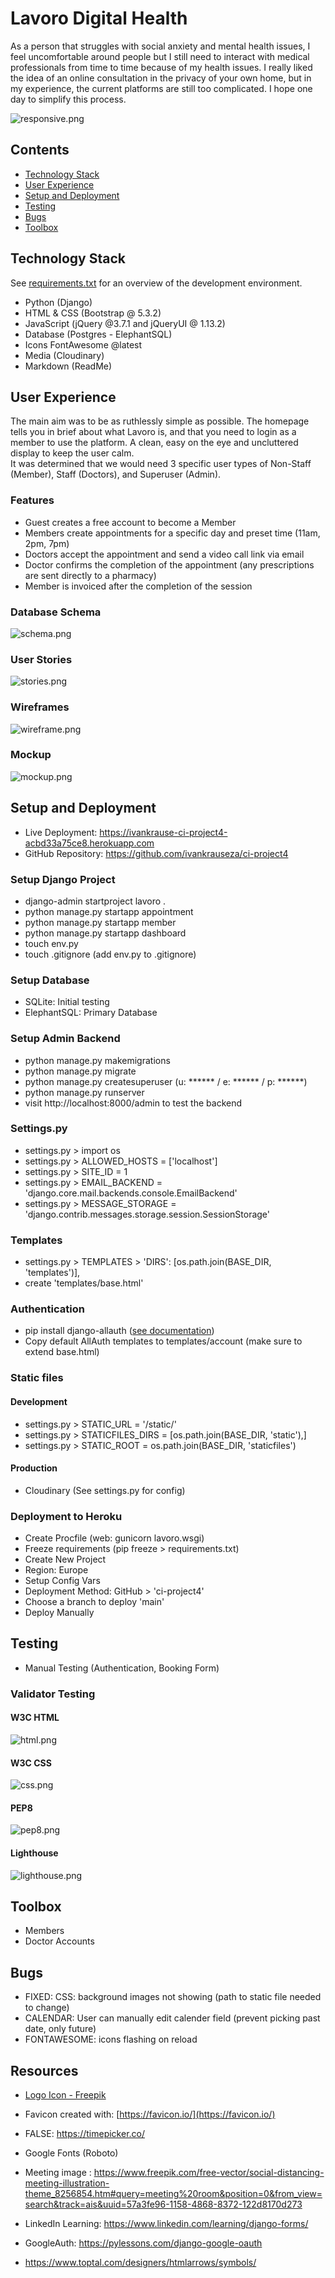 # Lavoro Digital Health
As a person that struggles with social anxiety and mental health issues, I feel uncomfortable around people but I still need to interact with medical professionals from time to time because of my health issues. I really liked the idea of an online consultation in the privacy of your own home, but in my experience, the current platforms are still too complicated. I hope one day to simplify this process.

![responsive.png](static/readme/responsive.png)

## Contents
- [Technology Stack](#technology-stack)
- [User Experience](#user-experience)
- [Setup and Deployment](#setup-and-deployment)
- [Testing](#testing)
- [Bugs](#bugs)
- [Toolbox](#toolbox)

## Technology Stack
See [requirements.txt](https://github.com/ivankrauseza/ci-project4/blob/main/requirements.txt) for an overview of the development environment.  
- Python (Django)
- HTML & CSS (Bootstrap @ 5.3.2)
- JavaScript (jQuery @3.7.1 and jQueryUI @ 1.13.2)
- Database (Postgres - ElephantSQL)
- Icons FontAwesome @latest
- Media (Cloudinary)
- Markdown (ReadMe)

## User Experience
The main aim was to be as ruthlessly simple as possible. The homepage tells you in brief about what Lavoro is, and that you need to login as a member to use the platform. A clean, easy on the eye and uncluttered display to keep the user calm.  
It was determined that we would need 3 specific user types of Non-Staff (Member), Staff (Doctors), and Superuser (Admin).

### Features
- Guest creates a free account to become a Member
- Members create appointments for a specific day and preset time (11am, 2pm, 7pm)
- Doctors accept the appointment and send a video call link via email
- Doctor confirms the completion of the appointment (any prescriptions are sent directly to a pharmacy)
- Member is invoiced after the completion of the session

### Database Schema
![schema.png](static/readme/schema.png)

### User Stories
![stories.png](static/readme/stories.png)

### Wireframes
![wireframe.png](static/readme/wireframe.png)

### Mockup
![mockup.png](static/readme/mockup.png)

## Setup and Deployment
- Live Deployment: https://ivankrause-ci-project4-acbd33a75ce8.herokuapp.com
- GitHub Repository: https://github.com/ivankrauseza/ci-project4

### Setup Django Project
- django-admin startproject lavoro .
- python manage.py startapp appointment
- python manage.py startapp member
- python manage.py startapp dashboard
- touch env.py
- touch .gitignore (add env.py to .gitignore)

### Setup Database
- SQLite: Initial testing
- ElephantSQL: Primary Database

### Setup Admin Backend
- python manage.py makemigrations
- python manage.py migrate
- python manage.py createsuperuser (u: ****** / e: ****** / p: ******)
- python manage.py runserver
- visit http://localhost:8000/admin to test the backend

### Settings.py
- settings.py > import os
- settings.py > ALLOWED_HOSTS = ['localhost']
- settings.py > SITE_ID = 1
- settings.py > EMAIL_BACKEND = 'django.core.mail.backends.console.EmailBackend'
- settings.py > MESSAGE_STORAGE = 'django.contrib.messages.storage.session.SessionStorage'

### Templates
- settings.py > TEMPLATES > 'DIRS': [os.path.join(BASE_DIR, 'templates')],
- create 'templates/base.html'

### Authentication
- pip install django-allauth ([see documentation](https://docs.allauth.org/en/latest/installation/quickstart.html))
- Copy default AllAuth templates to templates/account (make sure to extend base.html)

### Static files 
#### Development
- settings.py > STATIC_URL = '/static/'
- settings.py > STATICFILES_DIRS = [os.path.join(BASE_DIR, 'static'),]
- settings.py > STATIC_ROOT = os.path.join(BASE_DIR, 'staticfiles')

#### Production
- Cloudinary (See settings.py for config)

### Deployment to Heroku
- Create Procfile (web: gunicorn lavoro.wsgi)
- Freeze requirements (pip freeze > requirements.txt)
- Create New Project
- Region: Europe 
- Setup Config Vars
- Deployment Method: GitHub > 'ci-project4'
- Choose a branch to deploy 'main'
- Deploy Manually

## Testing
- Manual Testing (Authentication, Booking Form)
### Validator Testing 
#### W3C HTML
![html.png](static/readme/html.png)
#### W3C CSS
![css.png](static/readme/css.png)
#### PEP8
![pep8.png](static/readme/pep8.png)
#### Lighthouse
![lighthouse.png](static/readme/lighthouse.png)


## Toolbox
- Members
- Doctor Accounts

## Bugs
- FIXED: CSS: background images not showing (path to static file needed to change)
- CALENDAR: User can manually edit calender field (prevent picking past date, only future)
- FONTAWESOME: icons flashing on reload

## Resources
- [Logo Icon - Freepik](https://www.freepik.com/free-vector/lion-fire-gradient-mascot-illustration-logo-design_54089107.htm#query=flame%20head&position=18&from_view=search&track=ais&uuid=17e479dc-1bd0-4830-8e21-a8fb72937208)
- Favicon created with: [https://favicon.io/](https://favicon.io/)
- FALSE: https://timepicker.co/
- Google Fonts (Roboto)

- Meeting image : https://www.freepik.com/free-vector/social-distancing-meeting-illustration-theme_8256854.htm#query=meeting%20room&position=0&from_view=search&track=ais&uuid=57a3fe96-1158-4868-8372-122d8170d273
- LinkedIn Learning: https://www.linkedin.com/learning/django-forms/
- GoogleAuth: https://pylessons.com/django-google-oauth
- https://www.toptal.com/designers/htmlarrows/symbols/
